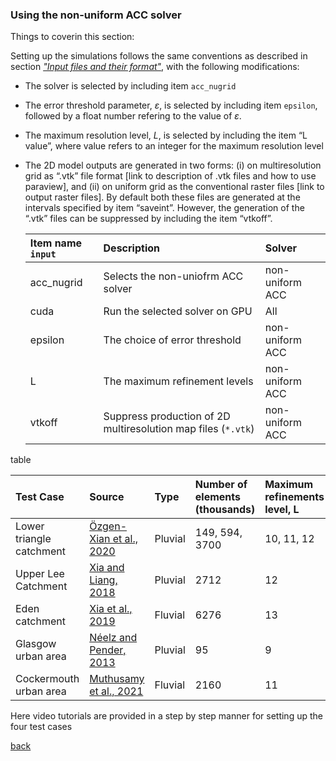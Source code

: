 ### Using the non-uniform ACC solver

Things to coverin this section:

Setting up the simulations follows the same conventions as described in section [*"Input files and their format"*](Merewether1.md), with the following modifications:
* The solver is selected by including item `acc_nugrid`
* The error threshold parameter, $\varepsilon$, is selected by including item `epsilon`, followed by a float number refering to the value of $\varepsilon$.
* The maximum resolution level, *L*, is selected by including the item “L value”, where value refers to an integer for the maximum resolution level
* The 2D model outputs are generated in two forms: (i) on multiresolution grid as “.vtk” file format [link to description of .vtk files and how to use paraview], and (ii) on uniform grid as the conventional raster files [link to output raster files]. By default both these files are generated at the intervals specified by item “saveint”. However, the generation of the “.vtk” files can be suppressed by including the item “vtkoff”.   



   | Item name `input` | Description | Solver |
   | :---         | :---      | :--- |
   | acc_nugrid     | Selects the non-uniofrm ACC solver       | non-uniform ACC      |
   | cuda    | Run the selected solver on GPU       | All      |
   | epsilon     | The choice of error threshold       | non-uniform ACC      |   
   | L     | The maximum refinement levels       | non-uniform ACC      |   
   | vtkoff     | Suppress production of 2D multiresolution map files (`*.vtk`)     | non-uniform ACC      |   


table

   | Test Case | Source | Type | Number of elements (thousands) | Maximum refinements level, L | Resolution, R (m) | Simulation time (hr) |
   | :---         | :---      | :---       | :---         | :---      | :--- |  :--- | 
   | Lower triangle catchment   | [Özgen-Xian et al., 2020](https://iwaponline.com/jh/article/22/5/1059/73853/Wavelet-based-local-mesh-refinement-for-rainfall)              | Pluvial    | 149, 594, 3700 | 10, 11, 12 | 10, 5, 2 | 72 |
   | Upper Lee Catchment   | [Xia and Liang, 2018](https://www.sciencedirect.com/science/article/pii/S0309170818302124#:~:text=A%20new%20implicit%20scheme%20is,in%20the%20shallow%20water%20equations.&text=The%20new%20scheme%20can%20relax%20flow%20velocities%20towards%20the%20correct%20equilibrium%20state.&text=The%20new%20scheme%20is%20numerically,for%20simulating%20very%20shallow%20flows.)              | Pluvial    | 2712 | 12 | 20 | 120 |
   | Eden catchment  | [Xia et al., 2019](https://www.sciencedirect.com/science/article/pii/S030917081930243X) | Fluvial    | 6276 | 13 | 20 | 132 |
   | Glasgow urban area | [Néelz and Pender, 2013](https://consult.environment-agency.gov.uk/engagement/bostonbarriertwao/results/appendix-6---neelz--s.---pender--g.--2013--benchmarking-the-latest-generation-of-2d-hydraulic-modelling-packages.-bristol_environment-agency.pdf) | Pluvial    | 95 | 9 | 2 | 5 |
   | Cockermouth urban area  | [Muthusamy et al., 2021](https://www.sciencedirect.com/science/article/pii/S0022169421001359) | Fluvial    | 2160 | 11 | 1 | 144 |
   
   
   
  Here video tutorials are provided in a step by step manner for setting up the four test cases
   
   
[back](/LISFLOOD8.0.md)
